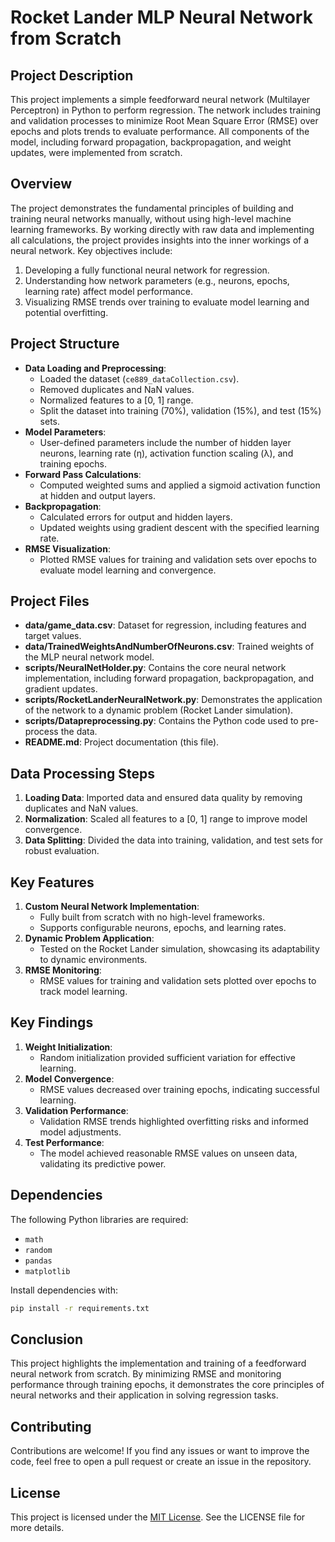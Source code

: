 # Rocket Lander MLP Neural Network from Scratch

## Project Description
This project implements a simple feedforward neural network (Multilayer Perceptron) in Python to perform regression. The network includes training and validation processes to minimize Root Mean Square Error (RMSE) over epochs and plots trends to evaluate performance. All components of the model, including forward propagation, backpropagation, and weight updates, were implemented from scratch.

## Overview
The project demonstrates the fundamental principles of building and training neural networks manually, without using high-level machine learning frameworks. By working directly with raw data and implementing all calculations, the project provides insights into the inner workings of a neural network. Key objectives include:
1. Developing a fully functional neural network for regression.
2. Understanding how network parameters (e.g., neurons, epochs, learning rate) affect model performance.
3. Visualizing RMSE trends over training to evaluate model learning and potential overfitting.

## Project Structure
- **Data Loading and Preprocessing**:
  - Loaded the dataset (`ce889_dataCollection.csv`).
  - Removed duplicates and NaN values.
  - Normalized features to a [0, 1] range.
  - Split the dataset into training (70%), validation (15%), and test (15%) sets.
- **Model Parameters**:
  - User-defined parameters include the number of hidden layer neurons, learning rate (η), activation function scaling (λ), and training epochs.
- **Forward Pass Calculations**:
  - Computed weighted sums and applied a sigmoid activation function at hidden and output layers.
- **Backpropagation**:
  - Calculated errors for output and hidden layers.
  - Updated weights using gradient descent with the specified learning rate.
- **RMSE Visualization**:
  - Plotted RMSE values for training and validation sets over epochs to evaluate model learning and convergence.

## Project Files
- **data/game_data.csv**: Dataset for regression, including features and target values.
- **data/TrainedWeightsAndNumberOfNeurons.csv**: Trained weights of the MLP neural network model.
- **scripts/NeuralNetHolder.py**: Contains the core neural network implementation, including forward propagation, backpropagation, and gradient updates.
- **scripts/RocketLanderNeuralNetwork.py**: Demonstrates the application of the network to a dynamic problem (Rocket Lander simulation).
- **scripts/Datapreprocessing.py**: Contains the Python code used to pre-process the data.
- **README.md**: Project documentation (this file).

## Data Processing Steps
1. **Loading Data**: Imported data and ensured data quality by removing duplicates and NaN values.
2. **Normalization**: Scaled all features to a [0, 1] range to improve model convergence.
3. **Data Splitting**: Divided the data into training, validation, and test sets for robust evaluation.

## Key Features
1. **Custom Neural Network Implementation**:
   - Fully built from scratch with no high-level frameworks.
   - Supports configurable neurons, epochs, and learning rates.
2. **Dynamic Problem Application**:
   - Tested on the Rocket Lander simulation, showcasing its adaptability to dynamic environments.
3. **RMSE Monitoring**:
   - RMSE values for training and validation sets plotted over epochs to track model learning.

## Key Findings
1. **Weight Initialization**:
   - Random initialization provided sufficient variation for effective learning.
2. **Model Convergence**:
   - RMSE values decreased over training epochs, indicating successful learning.
3. **Validation Performance**:
   - Validation RMSE trends highlighted overfitting risks and informed model adjustments.
4. **Test Performance**:
   - The model achieved reasonable RMSE values on unseen data, validating its predictive power.

## Dependencies
The following Python libraries are required:
- `math`
- `random`
- `pandas`
- `matplotlib`

Install dependencies with:
```bash
pip install -r requirements.txt
```

## Conclusion
This project highlights the implementation and training of a feedforward neural network from scratch. By minimizing RMSE and monitoring performance through training epochs, it demonstrates the core principles of neural networks and their application in solving regression tasks.

## Contributing
Contributions are welcome! If you find any issues or want to improve the code, feel free to open a pull request or create an issue in the repository.

## License
This project is licensed under the [MIT License](./LICENSE). See the LICENSE file for more details.
